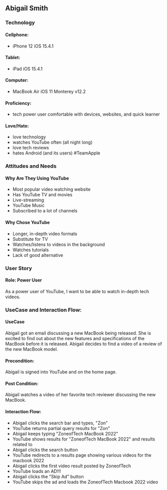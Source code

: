 ## Abigail Smith
### Technology
#### Cellphone:
* iPhone 12 iOS 15.4.1

#### Tablet:
* iPad iOS 15.4.1

#### Computer:
* MacBook Air iOS 11 Monterey v12.2

#### Proficiency:
* tech power user comfortable with devices, websites, and quick learner

#### Love/Hate:
* love technology
* watches YouTube often (all night long)
* love tech reviews
* hates Android (and its users) #TeamApple

### Attitudes and Needs
#### Why Are They Using YouTube
* Most popular video watching website
* Has YouTube TV and movies
* Live-streaming
* YouTube Music
* Subscribed to a lot of channels

#### Why Chose YouTube
* Longer, in-depth video formats
* Substitute for TV
* Watches/listens to videos in the background
* Watches tutorials
* Lack of good alternative

### User Story
#### Role: Power User
As a power user of YouTube, I want to be able to watch in-depth tech videos.

### UseCase and Interaction Flow:
#### UseCase
Abigail got an email discussing a new MacBook being released.
She is excited to find out about the new features and specifications of the MacBook 
before it is released. Abigail decides to find a video of a review of the new MacBook model.

#### Precondition:
Abigail is signed into YouTube and on the home page.

#### Post Condition:
Abigail watches a video of her favorite tech reviewer discussing the new MacBook.

#### Interaction Flow:
* Abigail clicks the search bar and types, "Zon"
* YouTube returns partial query results for "Zon"
* Abigail keeps typing "ZoneofTech MacBook 2022"
* YouTube shows results for "ZoneofTech MacBook 2022" and results related to
* Abigail clicks the search button
* YouTube redirects to a results page showing various videos for the macbook 2022
* Abigail clicks the first video result posted by ZoneofTech
* YouTube loads an AD!!!
* Abigail clicks the "Skip Ad" button
* YouTube skips the ad and loads the ZoneofTech Macbook 2022 video
